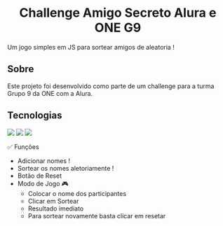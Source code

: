 <h1 align="center"> Challenge Amigo Secreto Alura e ONE G9  </h1>

Um jogo simples em JS para sortear amigos de aleatoria ! 
  
<h2> Sobre </h2>

Este projeto foi desenvolvido como parte de um challenge para a turma Grupo 9 da ONE com a Alura.

## Tecnologias
<div>
  <img src="https://img.shields.io/badge/HTML-239120?style=for-the-badge&logo=html5&logoColor=white">
  <img src="https://img.shields.io/badge/CSS-239120?&style=for-the-badge&logo=css3&logoColor=white">
  <img src="https://img.shields.io/badge/JavaScript-F7DF1E?style=for-the-badge&logo=javascript&logoColor=black">
</div>

✅ Funções
- Adicionar nomes !
- Sortear os nomes aletoriamente !
- Botão de Reset
- Modo de Jogo :video_game:
  + Colocar o nome dos participantes
  + Clicar em Sortear
  + Resultado imediato
  + Para sortear novamente basta clicar em resetar
<h2> </h2>
